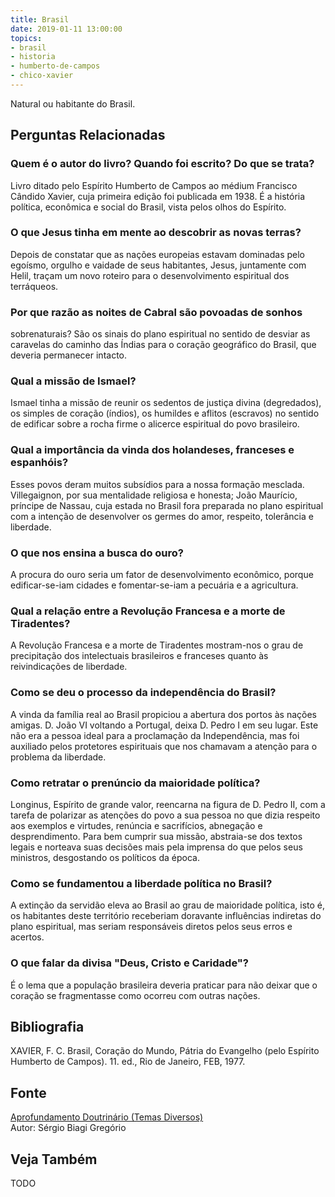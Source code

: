 ```yaml
---
title: Brasil
date: 2019-01-11 13:00:00
topics: 
- brasil
- historia
- humberto-de-campos
- chico-xavier
---
```


Natural ou habitante do Brasil.

## Perguntas Relacionadas

### Quem é o autor do livro? Quando foi escrito? Do que se trata?
Livro ditado pelo Espírito Humberto de Campos ao médium Francisco
Cândido Xavier, cuja primeira edição foi publicada em 1938. É a história
política, econômica e social do Brasil, vista pelos olhos do Espírito.

### O que Jesus tinha em mente ao descobrir as novas terras?
Depois de constatar que as nações europeias estavam dominadas pelo
egoísmo, orgulho e vaidade de seus habitantes, Jesus, juntamente com
Helil, traçam um novo roteiro para o desenvolvimento espiritual dos
terráqueos.

### Por que razão as noites de Cabral são povoadas de sonhos
sobrenaturais?
São os sinais do plano espiritual no sentido de desviar as caravelas do
caminho das Índias para o coração geográfico do Brasil, que deveria
permanecer intacto.

### Qual a missão de Ismael?
Ismael tinha a missão de reunir os sedentos de justiça divina
(degredados), os simples de coração (índios), os humildes e aflitos
(escravos) no sentido de edificar sobre a rocha firme o alicerce
espiritual do povo brasileiro.

### Qual a importância da vinda dos holandeses, franceses e espanhóis?
Esses povos deram muitos subsídios para a nossa formação mesclada.
Villegaignon, por sua mentalidade religiosa e honesta; João Maurício,
príncipe de Nassau, cuja estada no Brasil fora preparada no plano
espiritual com a intenção de desenvolver os germes do amor, respeito,
tolerância e liberdade.

### O que nos ensina a busca do ouro?
A procura do ouro seria um fator de desenvolvimento econômico, porque
edificar-se-iam cidades e fomentar-se-iam a pecuária e a agricultura.

### Qual a relação entre a Revolução Francesa e a morte de Tiradentes?
A Revolução Francesa e a morte de Tiradentes mostram-nos o grau de
precipitação dos intelectuais brasileiros e franceses quanto às
reivindicações de liberdade.

### Como se deu o processo da independência do Brasil?
A vinda da família real ao Brasil propiciou a abertura dos portos às
nações amigas. D. João VI voltando a Portugal, deixa D. Pedro I em seu
lugar. Este não era a pessoa ideal para a proclamação da Independência,
mas foi auxiliado pelos protetores espirituais que nos chamavam a
atenção para o problema da liberdade.

### Como retratar o prenúncio da maioridade política?
Longinus, Espírito de grande valor, reencarna na figura de D. Pedro II,
com a tarefa de polarizar as atenções do povo a sua pessoa no que dizia
respeito aos exemplos e virtudes, renúncia e sacrifícios, abnegação e
desprendimento. Para bem cumprir sua missão, abstraia-se dos textos
legais e norteava suas decisões mais pela imprensa do que pelos seus
ministros, desgostando os políticos da época.

### Como se fundamentou a liberdade política no Brasil?
A extinção da servidão eleva ao Brasil ao grau de maioridade política,
isto é, os habitantes deste território receberiam doravante influências
indiretas do plano espiritual, mas seriam responsáveis diretos pelos
seus erros e acertos.

### O que falar da divisa "Deus, Cristo e Caridade"?
É o lema que a população brasileira deveria praticar para não deixar que
o coração se fragmentasse como ocorreu com outras nações.

## Bibliografia
XAVIER, F. C. Brasil, Coração do Mundo, Pátria do Evangelho (pelo
Espírito Humberto de Campos). 11. ed., Rio de Janeiro, FEB, 1977.

## Fonte
[Aprofundamento Doutrinário (Temas Diversos)](https://sites.google.com/view/aprofundamentodoutrinario/brasil-coração-do-mundo-pátria-do-evangelho-livro)  
Autor: Sérgio Biagi Gregório


## Veja Também
TODO

